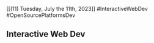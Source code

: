 [[(11) Tuesday, July the 11th, 2023]] #InteractiveWebDev #OpenSourcePlatformsDev 
## Interactive Web Dev
